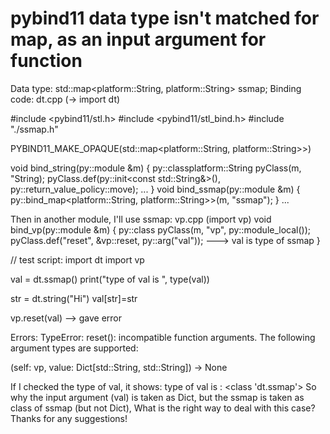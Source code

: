 
# pybind11 data type isn't matched for map, as an input argument for function

Data type:
std::map<platform::String, platform::String> ssmap;
Binding code:
dt.cpp (-> import dt)

#include <pybind11/stl.h>
#include <pybind11/stl_bind.h>
#include "./ssmap.h"

PYBIND11_MAKE_OPAQUE(std::map<platform::String, platform::String>>)

void bind_string(py::module &m)
{
py::classplatform::String pyClass(m, "String);
pyClass.def(py::init<const std::String&>(), py::return_value_policy::move);
...
}
void bind_ssmap(py::module &m)
{
py::bind_map<platform::String, platform::String>>(m, "ssmap");
}
...

Then in another module, I'll use ssmap:
vp.cpp (import vp)
void bind_vp(py::module &m)
{
py::class pyClass(m, "vp", py::module_local());
pyClass.def("reset", &vp::reset, py::arg("val")); ---> val is type of ssmap
}


// test script:
import dt
import vp

val = dt.ssmap()
print("type of val is ", type(val))

str = dt.string("Hi")
val[str]=str

vp.reset(val) --> gave error


Errors: TypeError: reset(): incompatible function arguments. The following argument types are supported:

(self: vp, value: Dict[std::String, std::String]) -> None

If I checked the type of val, it shows:
type of val is : <class 'dt.ssmap'>
So why the input argument (val) is taken as Dict, but the ssmap is taken as class of ssmap (but not Dict), What is the right way to deal with this case?
Thanks for any suggestions!

        